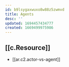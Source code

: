 ```yaml
---
id: b9lsygaxwuxo8w88z5zwmvd
title: Agents
desc: ''
updated: 1694457434777
created: 1669499975986
---
```


## [[c.Resource]]

- [[ar.c2.actor-vs-agent]]
